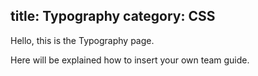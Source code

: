 title: Typography
category: CSS
---


Hello, this is the Typography page.

Here will be explained how to insert your own team guide.
